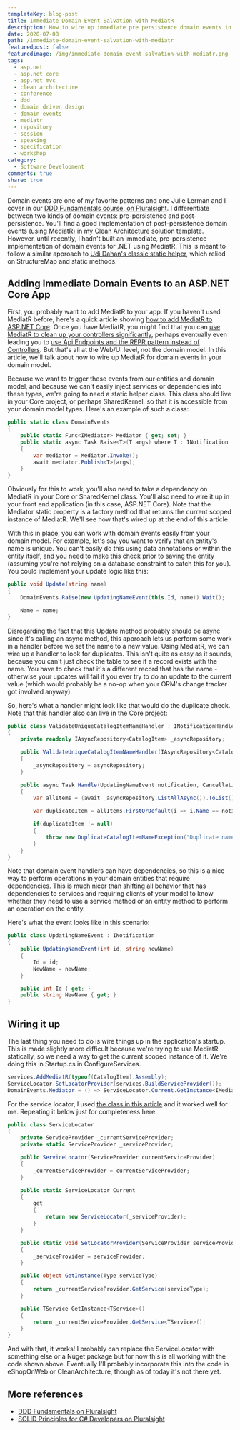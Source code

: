 ```yaml
---
templateKey: blog-post
title: Immediate Domain Event Salvation with MediatR
description: How to wire up immediate pre persistence domain events in ASP.NET Core with MediatR.
date: 2020-07-08
path: /immediate-domain-event-salvation-with-mediatr
featuredpost: false
featuredimage: /img/immediate-domain-event-salvation-with-mediatr.png
tags:
  - asp.net
  - asp.net core
  - asp.net mvc
  - clean architecture
  - conference
  - ddd
  - domain driven design
  - domain events
  - mediatr
  - repository
  - session
  - speaking
  - specification
  - workshop
category:
  - Software Development
comments: true
share: true
---
```


Domain events are one of my favorite patterns and one Julie Lerman and I cover in our [DDD Fundamentals course, on Pluralsight](https://www.pluralsight.com/courses/domain-driven-design-fundamentals). I differentiate between two kinds of domain events: pre-persistence and post-persistence. You'll find a good implementation of post-persistence domain events (using MediatR) in my Clean Architecture solution template. However, until recently, I hadn't built an immediate, pre-persistence implementation of domain events for .NET using MediatR. This is meant to follow a similar approach to [Udi Dahan's classic static helper](http://udidahan.com/2009/06/14/domain-events-salvation/), which relied on StructureMap and static methods.

## Adding Immediate Domain Events to an ASP.NET Core App

First, you probably want to add MediatR to your app. If you haven't used MediatR before, here's a quick article showing [how to add MediatR to ASP.NET Core](https://ardalis.com/using-mediatr-in-aspnet-core-apps/). Once you have MediatR, you might find that you can [use MediatR to clean up your controllers significantly](https://ardalis.com/moving-from-controllers-and-actions-to-endpoints-with-mediatr/), perhaps eventually even leading you to [use Api Endpoints and the REPR pattern instead of Controllers](https://github.com/ardalis/ApiEndpoints). But that's all at the Web/UI level, not the domain model. In this article, we'll talk about how to wire up MediatR for domain events in your domain model.

Because we want to trigger these events from our entities and domain model, and because we can't easily inject services or dependencies into these types, we're going to need a static helper class. This class should live in your Core project, or perhaps SharedKernel, so that it is accessible from your domain model types. Here's an example of such a class:

```csharp
public static class DomainEvents
{
    public static Func<IMediator> Mediator { get; set; }
    public static async Task Raise<T>(T args) where T : INotification
    {
        var mediator = Mediator.Invoke();
        await mediator.Publish<T>(args);
    }
}
```

Obviously for this to work, you'll also need to take a dependency on MediatR in your Core or SharedKernel class. You'll also need to wire it up in your front end application (in this case, ASP.NET Core). Note that the Mediator static property is a factory method that returns the current scoped instance of MediatR. We'll see how that's wired up at the end of this article.

With this in place, you can work with domain events easily from your domain model. For example, let's say you want to verify that an entity's name is unique. You can't easily do this using data annotations or within the entity itself, and you need to make this check prior to saving the entity (assuming you're not relying on a database constraint to catch this for you). You could implement your update logic like this:

```csharp
public void Update(string name)
{
    DomainEvents.Raise(new UpdatingNameEvent(this.Id, name)).Wait();

    Name = name;
}
```

Disregarding the fact that this Update method probably should be async since it's calling an async method, this approach lets us perform some work in a handler before we set the name to a new value. Using MediatR, we can wire up a handler to look for duplicates. This isn't quite as easy as it sounds, because you can't just check the table to see if a record exists with the name. You have to check that it's a different record that has the name - otherwise your updates will fail if you ever try to do an update to the current value (which would probably be a no-op when your ORM's change tracker got involved anyway).

So, here's what a handler might look like that would do the duplicate check. Note that this handler also can live in the Core project:

```csharp
public class ValidateUniqueCatalogItemNameHandler : INotificationHandler<UpdatingNameEvent>
{
    private readonly IAsyncRepository<CatalogItem> _asyncRepository;

    public ValidateUniqueCatalogItemNameHandler(IAsyncRepository<CatalogItem> asyncRepository)
    {
        _asyncRepository = asyncRepository;
    }

    public async Task Handle(UpdatingNameEvent notification, CancellationToken cancellationToken)
    {
        var allItems = (await _asyncRepository.ListAllAsync()).ToList();

        var duplicateItem = allItems.FirstOrDefault(i => i.Name == notification.NewName && i.Id != notification.Id);

        if(duplicateItem != null)
        {
            throw new DuplicateCatalogItemNameException("Duplicate name not allowed", duplicateItem.Id);
        }
    }
}
```

Note that domain event handlers can have dependencies, so this is a nice way to perform operations in your domain entities that require dependencies. This is much nicer than shifting all behavior that has dependencies to services and requiring clients of your model to know whether they need to use a service method or an entity method to perform an operation on the entity.

Here's what the event looks like in this scenario:

```csharp
public class UpdatingNameEvent : INotification
{
    public UpdatingNameEvent(int id, string newName)
    {
        Id = id;
        NewName = newName;
    }

    public int Id { get; }
    public string NewName { get; }
}
```

## Wiring it up

The last thing you need to do is wire things up in the application's startup. This is made slightly more difficult because we're trying to use MediatR statically, so we need a way to get the current scoped instance of it. We're doing this in Startup.cs in ConfigureServices.

```csharp
services.AddMediatR(typeof(CatalogItem).Assembly);
ServiceLocator.SetLocatorProvider(services.BuildServiceProvider());
DomainEvents.Mediator = () => ServiceLocator.Current.GetInstance<IMediator>();
```

For the service locator, I used [the class in this article](https://dotnetcoretutorials.com/2018/05/06/servicelocator-shim-for-net-core/) and it worked well for me. Repeating it below just for completeness here.

```csharp
public class ServiceLocator
{
    private ServiceProvider _currentServiceProvider;
    private static ServiceProvider _serviceProvider;

    public ServiceLocator(ServiceProvider currentServiceProvider)
    {
        _currentServiceProvider = currentServiceProvider;
    }

    public static ServiceLocator Current
    {
        get
        {
            return new ServiceLocator(_serviceProvider);
        }
    }

    public static void SetLocatorProvider(ServiceProvider serviceProvider)
    {
        _serviceProvider = serviceProvider;
    }

    public object GetInstance(Type serviceType)
    {
        return _currentServiceProvider.GetService(serviceType);
    }

    public TService GetInstance<TService>()
    {
        return _currentServiceProvider.GetService<TService>();
    }
}
```

And with that, it works! I probably can replace the ServiceLocator with something else or a Nuget package but for now this is all working with the code shown above. Eventually I'll probably incorporate this into the code in eShopOnWeb or CleanArchitecture, though as of today it's not there yet.

## More references

- [DDD Fundamentals on Pluralsight](https://www.pluralsight.com/courses/domain-driven-design-fundamentals)
- [SOLID Principles for C# Developers on Pluralsight](https://www.pluralsight.com/courses/csharp-solid-principles)

